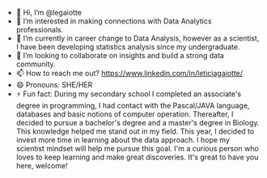 - 👋 Hi, I’m @legaiotte
- 👀 I’m interested in making connections with Data Analytics professionals.
- 🌱 I’m currently in career change to Data Analysis, however as a scientist, I have been developing statistics analysis since my undergraduate.
- 💞️ I’m looking to collaborate on insights and build a strong data community.
- 📫 How to reach me out? https://www.linkedin.com/in/leticiagaiotte/
- 😄 Pronouns: SHE/HER
- ⚡ Fun fact: During my secondary school I completed an associate's degree in programming, I had contact with the Pascal/JAVA language, databases and basic notions of computer operation.
Thereafter, I decided to pursue a bachelor's degree and a master's degree in Biology. This knowledge helped me stand out in my field. This year, I decided to invest more time in learning about the data approach.
I hope my scientist mindset will help me pursue this goal.
I'm a curious person who loves to keep learning and make great discoveries. 
It's great to have you here, welcome!
  

<!---
legaiotte/legaiotte is a ✨ special ✨ repository because its `README.md` (this file) appears on your GitHub profile.
You can click the Preview link to take a look at your changes.
--->
